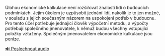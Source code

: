 
Úlohou ekonomické kalkulace není rozšiřovat znalosti lidí o budoucích podmínkách. Jejím úkolem je uzpůsobit jednání lidí, nakolik je to jen možné, v souladu s jejich současným názorem na uspokojení potřeb v budoucnu. Pro tento účel potřebuje jednající člověk výpočetní metodu, a výpočty potřebují společného jmenovatele, k němuž budou všechny vstupující položky vztaženy. Společným jmenovatelem ekonomické kalkulace jsou peníze.

[🔊 Poslechnout audio](/data/7-paragraphs/audio/chapter_42/para_003-lohou-ekonomick-kalkulace-nen-roziovat-znalos.mp3)
